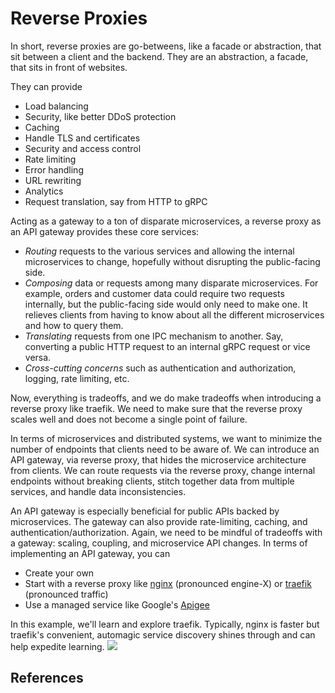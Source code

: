 # Reverse Proxies
In short, reverse proxies are go-betweens, like a facade or abstraction, that sit between a client and the backend. They are an abstraction, a facade, that sits in front of websites.

They can provide
- Load balancing
- Security, like better DDoS protection
- Caching
- Handle TLS and certificates
- Security and access control
- Rate limiting
- Error handling
- URL rewriting
- Analytics
- Request translation, say from HTTP to gRPC

Acting as a gateway to a ton of disparate microservices, a reverse proxy as an API gateway provides these core services:
- *Routing* requests to the various services and allowing the internal microservices to change, hopefully without disrupting the public-facing side.
- *Composing* data or requests among many disparate microservices. For example, orders and customer data could require two requests internally, but the public-facing side would only need to make one. It relieves clients from having to know about all the different microservices and how to query them.
- *Translating* requests from one IPC mechanism to another. Say, converting a public HTTP request to an internal gRPC request or vice versa.
- *Cross-cutting concerns* such as authentication and authorization, logging, rate limiting, etc.

Now, everything is tradeoffs, and we do make tradeoffs when introducing a reverse proxy like traefik. We need to make sure that the reverse proxy scales well and does not become a single point of failure.

In terms of microservices and distributed systems, we want to minimize the number of endpoints that clients need to be aware of. We can introduce an API gateway, via reverse proxy, that hides the microservice architecture from clients. We can route requests via the reverse proxy, change internal endpoints without breaking clients, stitch together data from multiple services, and handle data inconsistencies.

An API gateway is especially beneficial for public APIs backed by microservices. The gateway can also provide rate-limiting, caching, and authentication/authorization. Again, we need to be mindful of tradeoffs with a gateway: scaling, coupling, and microservice API changes. In terms of implementing an API gateway, you can
- Create your own
- Start with a reverse proxy like [nginx](https://www.nginx.com/) (pronounced engine-X) or [traefik](https://traefik.io/traefik/) (pronounced traffic)
- Use a managed service like Google's [Apigee](https://cloud.google.com/apigee?hl=en)

In this example, we'll learn and explore traefik. Typically, nginx is faster but traefik's convenient, automagic service discovery shines through and can help expedite learning.
![](https://doc.traefik.io/traefik/assets/img/quickstart-diagram.png)

## 

## 

## References
